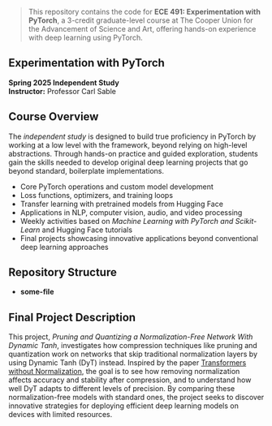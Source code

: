 

> This repository contains the code for **ECE 491: Experimentation with PyTorch**, a 3-credit graduate-level course at The Cooper Union for the Advancement of Science and Art, offering hands-on experience with deep learning using PyTorch.


## Experimentation with PyTorch
**Spring 2025 Independent Study**  
**Instructor:** Professor Carl Sable

## Course Overview
The *independent study* is designed to build true proficiency in PyTorch by working at a low level with the framework, beyond relying on high-level abstractions. Through hands-on practice and guided exploration, students gain the skills needed to develop original deep learning projects that go beyond standard, boilerplate implementations.

- Core PyTorch operations and custom model development  
- Loss functions, optimizers, and training loops  
- Transfer learning with pretrained models from Hugging Face  
- Applications in NLP, computer vision, audio, and video processing  
- Weekly activities based on *Machine Learning with PyTorch and Scikit-Learn* and Hugging Face tutorials  
- Final projects showcasing innovative applications beyond conventional deep learning approaches  


## Repository Structure

- **some-file**


## Final Project Description

This project, *Pruning and Quantizing a Normalization-Free Network With Dynamic Tanh*, investigates how compression techniques like pruning and quantization work on networks that skip traditional normalization layers by using Dynamic Tanh (DyT) instead. Inspired by the paper [Transformers without Normalization](https://arxiv.org/pdf/2503.10622), the goal is to see how removing normalization affects accuracy and stability after compression, and to understand how well DyT adapts to different levels of precision. By comparing these normalization-free models with standard ones, the project seeks to discover innovative strategies for deploying efficient deep learning models on devices with limited resources.